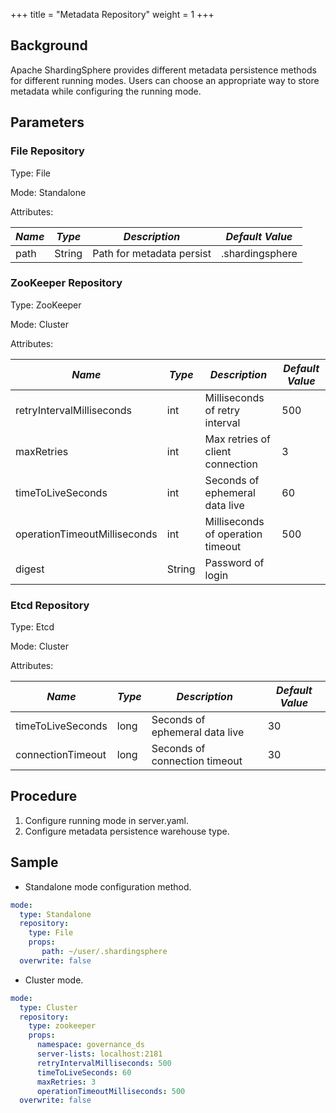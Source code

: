 +++
title = "Metadata Repository"
weight = 1
+++

## Background

Apache ShardingSphere provides different metadata persistence methods for different running modes. Users can choose an appropriate way to store metadata while configuring the running mode.

## Parameters
### File Repository

Type: File

Mode: Standalone

Attributes:

| *Name*                       | *Type* | *Description*                     | *Default Value*                                                         |
| ---------------------------- | ------ | --------------------------------- | ----------------------------------------------------------------------- |
|path|	String|	Path for metadata persist	|.shardingsphere|

### ZooKeeper Repository

Type: ZooKeeper

Mode: Cluster

Attributes:

| *Name*                       | *Type* | *Description*                     | *Default Value* |
| ---------------------------- | ------ | --------------------------------- | --------------- |
| retryIntervalMilliseconds    | int    | Milliseconds of retry interval    | 500             |
| maxRetries                   | int    | Max retries of client connection  | 3               |
| timeToLiveSeconds            | int    | Seconds of ephemeral data live    | 60              |
| operationTimeoutMilliseconds | int    | Milliseconds of operation timeout | 500             |
| digest                       | String | Password of login                 |                 |

### Etcd Repository

Type: Etcd

Mode: Cluster

Attributes:

| *Name*                       | *Type* | *Description*                     | *Default Value* |
| ---------------------------- | ------ | --------------------------------- | --------------- |
| timeToLiveSeconds            | long   | Seconds of ephemeral data live    | 30              |
| connectionTimeout            | long   | Seconds of connection timeout     | 30              |

## Procedure

1. Configure running mode in server.yaml.
1. Configure metadata persistence warehouse type.

## Sample

- Standalone mode configuration method.

```yaml
mode:
  type: Standalone
  repository:
    type: File
    props:
       path: ~/user/.shardingsphere
  overwrite: false
```

- Cluster mode.

```yaml
mode:
  type: Cluster
  repository:
    type: zookeeper
    props:
      namespace: governance_ds
      server-lists: localhost:2181
      retryIntervalMilliseconds: 500
      timeToLiveSeconds: 60
      maxRetries: 3
      operationTimeoutMilliseconds: 500
  overwrite: false
```
